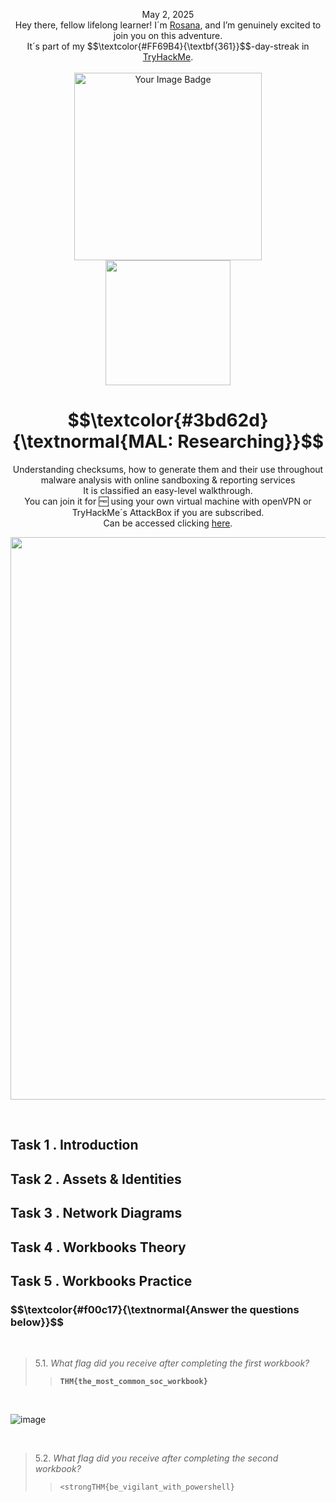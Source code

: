 <p align="center">May 2, 2025<br>
Hey there, fellow lifelong learner! I´m <a href="https://www.linkedin.com/in/rosanafssantos/">Rosana</a>, and I’m genuinely excited to join you on this adventure.<br>
It´s part of my $$\textcolor{#FF69B4}{\textbf{361}}$$-day-streak in  <a href="https://tryhackme.com">TryHackMe</a>.<br><br>
<img width="300px" src="" alt="Your Image Badge"><br>
<img width="200px" src=""><br></p>

<h1 align="center">$$\textcolor{#3bd62d}{\textnormal{MAL: Researching}}$$</h1>
<p align="center">Understanding checksums, how to generate them and their use throughout malware analysis with online sandboxing &  reporting services<br>
It is classified an easy-level walkthrough.<br>
You can join it for 🆓 using your own virtual machine with openVPN or TryHackMe´s AttackBox if you are subscribed.<br>
Can be accessed clicking  <a href="https://tryhackme.com/room/malresearching">here</a>.</p>


<p align="center"> <img width="900px" src="b"> </p>

<br>


<h2>Task 1 . Introduction</h2>

<h2>Task 2 . Assets & Identities</h2>

<h2>Task 3 . Network Diagrams</h2>

<h2>Task 4 . Workbooks Theory</h2>

<h2>Task 5 . Workbooks Practice</h2>

<h3 align="left"> $$\textcolor{#f00c17}{\textnormal{Answer the questions below}}$$ </h3>

<br>

> 5.1. <em>What flag did you receive after completing the first workbook?</em><br><a id='5.1'></a>
>> <code><strong>THM{the_most_common_soc_workbook}</strong></code>

<br>

![image](https://github.com/user-attachments/assets/eaf5b089-a5ff-4d83-8f53-4f1e2e491976)

<br>

> 5.2. <em>What flag did you receive after completing the second workbook?</em><br><a id='5.2'></a>
>> <code><strongTHM{be_vigilant_with_powershell}</strong></code>
